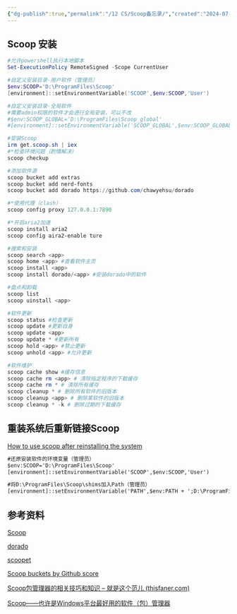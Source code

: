 ```yaml
---
{"dg-publish":true,"permalink":"/12 CS/Scoop备忘录/","created":"2024-07-25T11:41:27.000+08:00","updated":"2024-10-05T20:06:16.676+08:00"}
---
```


## Scoop 安装

```powershell
#允许powershell执行本地脚本
Set-ExecutionPolicy RemoteSigned -Scope CurrentUser

#自定义安装目录-用户软件（管理员）
$env:SCOOP='D:\ProgramFiles\Scoop'
[environment]::setEnvironmentVariable('SCOOP',$env:SCOOP,'User')

#自定义安装目录-全局软件
#需要admin权限的软件才会进行全局安装，可以不改
#$env:SCOOP_GLOBAL='D:\ProgramFiles\Scoop_global'
#[environment]::setEnvironmentVariable('SCOOP_GLOBAL',$env:SCOOP_GLOBAL,'Machine')

#安装Scoop
irm get.scoop.sh | iex
#*检查环境问题（酌情解决）
scoop checkup

#添加软件源
scoop bucket add extras
scoop bucket add nerd-fonts
scoop bucket add dorado https://github.com/chawyehsu/dorado

#*使用代理（clash）
scoop config proxy 127.0.0.1:7890

#*开启aria2加速
scoop install aria2
scoop config aira2-enable ture

#搜索和安装
scoop search <app>
scoop home <app> #查看软件主页
scoop install <app>
scoop install dorado/<app> #安装dorado中的软件

#盘点和卸载
scoop list
scoop uinstall <app>

#软件更新
scoop status #检查更新
scoop update #更新自身
scoop update <app>
scoop update * #更新所有
scoop hold <app> #禁止更新
scoop unhold <app> #允许更新

#软件维护
scoop cache show #缓存信息
scoop cache rm <app> # 清除指定程序的下载缓存
scoop cache rm * # 清除所有缓存
scoop cleanup * # 删除所有软件的旧版本
scoop cleanup <app> # 删除某软件的旧版本
scoop cleanup * -k # 删除过期的下载缓存
```

## 重装系统后重新链接Scoop

[How to use scoop after reinstalling the system](https://github.com/ScoopInstaller/Scoop/issues/2894)

```cmd
#还原安装软件的环境变量（管理员）
$env:SCOOP='D:\ProgramFiles\Scoop'
[environment]::setEnvironmentVariable('SCOOP',$env:SCOOP,'User')

#将D:\ProgramFiles\Scoop\shims加入Path（管理员）
[environment]::setEnvironmentVariable('PATH',$env:PATH + ';D:\ProgramFiles\Scoop\shims','Machine')
```



## 参考资料

[Scoop](https://scoop.sh/)

[dorado](https://github.com/chawyehsu/dorado/blob/master/README.zh-Hans.md)

[scoopet](https://github.com/ivaquero/scoopet)

[Scoop buckets by Github score](https://rasa.github.io/scoop-directory/by-score)

[Scoop包管理器的相关技巧和知识 – 就是这个范儿 (thisfaner.com)](https://www.thisfaner.com/p/scoop/)

[Scoop——也许是Windows平台最好用的软件（包）管理器](https://zhuanlan.zhihu.com/p/463284082)